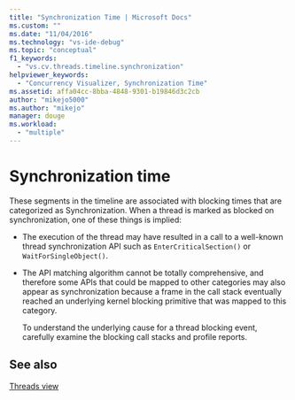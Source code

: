 ```yaml
---
title: "Synchronization Time | Microsoft Docs"
ms.custom: ""
ms.date: "11/04/2016"
ms.technology: "vs-ide-debug"
ms.topic: "conceptual"
f1_keywords: 
  - "vs.cv.threads.timeline.synchronization"
helpviewer_keywords: 
  - "Concurrency Visualizer, Synchronization Time"
ms.assetid: affa04cc-8bba-4848-9301-b19846d3c2cb
author: "mikejo5000"
ms.author: "mikejo"
manager: douge
ms.workload: 
  - "multiple"
---
```

# Synchronization time
These segments in the timeline are associated with blocking times that are categorized as Synchronization. When a thread is marked as blocked on synchronization, one of these things is implied:  
  
- The execution of the thread may have resulted in a call to a well-known thread synchronization API such as `EnterCriticalSection()` or `WaitForSingleObject()`.  
  
- The API matching algorithm cannot be totally comprehensive, and therefore some APIs that could be mapped to other categories may also appear as synchronization because a frame in the call stack eventually reached an underlying kernel blocking primitive that was mapped to this category.  
  
  To understand the underlying cause for a thread blocking event, carefully examine the blocking call stacks and profile reports.  
  
## See also  
 [Threads view](../profiling/threads-view-parallel-performance.md)